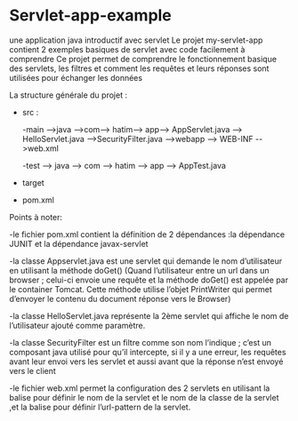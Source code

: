 # Servlet-app-example
une application java introductif avec servlet
Le projet my-servlet-app contient 2 exemples basiques de servlet avec code facilement à comprendre 
Ce projet permet de comprendre le fonctionnement basique des servlets, les filtres et comment les requêtes et leurs réponses sont utilisées pour échanger les données 

La structure générale du projet :
-	src :

       -main -->java -->com--> hatim--> app-->  AppServlet.java
                                           --> HelloServlet.java
                                           -->SecurityFilter.java
             -->webapp --> WEB-INF -->web.xml

     -test --> java --> com --> hatim --> app -->  AppTest.java
- target
- pom.xml


Points à noter:

-le fichier pom.xml contient la définition de 2 dépendances :la dépendance JUNIT et la dépendance javax-servlet

-la classe Appservlet.java est une servlet qui demande le nom d’utilisateur en utilisant la méthode doGet()
(Quand l’utilisateur entre un url dans un browser ; celui-ci envoie une requête et la méthode doGet() est appelée par le container Tomcat. Cette méthode utilise l’objet PrintWriter qui permet d’envoyer le contenu du document réponse vers le Browser)

-la classe HelloServlet.java représente la 2ème servlet qui affiche le nom de l’utilisateur ajouté comme paramètre.

-la classe SecurityFilter est un filtre comme son nom l’indique ; c’est un composant java utilisé pour qu’il intercepte, si il y a une erreur, les requêtes avant leur envoi vers les servlet et aussi avant que la réponse n’est envoyé vers le client

-le fichier web.xml permet la configuration des 2 servlets en utilisant la balise <servlet> pour définir le nom de la servlet et le nom de la classe de la servlet ,et la balise<web-mapping> pour définir l’url-pattern de la servlet.
